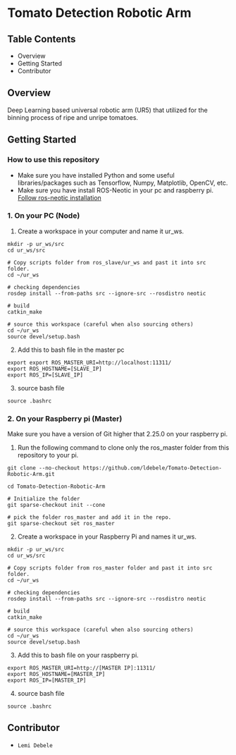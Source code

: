 # Tomato Detection Robotic Arm

## Table Contents
- Overview
- Getting Started
- Contributor
## Overview
Deep Learning based universal robotic arm (UR5) that utilized for the binning process of ripe and unripe tomatoes.

## Getting Started
### How to use this repository
- Make sure you have installed Python and some useful libraries/packages such as Tensorflow, Numpy, Matplotlib, OpenCV, etc.
- Make sure you have install ROS-Neotic in your pc and raspberry pi. [Follow ros-neotic installation](http://wiki.ros.org/noetic) 

### 1. On your PC (Node) 
1. Create a workspace in your computer and name it ur_ws.
```
mkdir -p ur_ws/src
cd ur_ws/src

# Copy scripts folder from ros_slave/ur_ws and past it into src folder.
cd ~/ur_ws

# checking dependencies
rosdep install --from-paths src --ignore-src --rosdistro neotic

# build 
catkin_make

# source this workspace (careful when also sourcing others)
cd ~/ur_ws
source devel/setup.bash
```

2. Add this to bash file in the master pc
```
export export ROS_MASTER_URI=http://localhost:11311/
export ROS_HOSTNAME=[SLAVE_IP]
export ROS_IP=[SLAVE_IP]
```
3. source bash file
```
source .bashrc
```
### 2. On your Raspberry pi (Master)
Make sure you have a version of Git higher that 2.25.0 on your raspberry pi.
1. Run the following command to clone only the ros_master folder from this repository to your pi.
```
git clone --no-checkout https://github.com/ldebele/Tomato-Detection-Robotic-Arm.git

cd Tomato-Detection-Robotic-Arm

# Initialize the folder
git sparse-checkout init --cone

# pick the folder ros_master and add it in the repo.
git sparse-checkout set ros_master
``` 

2. Create a workspace in your Raspberry Pi and names it ur_ws.
```
mkdir -p ur_ws/src
cd ur_ws/src

# Copy scripts folder from ros_master folder and past it into src folder.
cd ~/ur_ws

# checking dependencies
rosdep install --from-paths src --ignore-src --rosdistro neotic

# build 
catkin_make

# source this workspace (careful when also sourcing others)
cd ~/ur_ws
source devel/setup.bash
```

3. Add this to bash file on your raspberry pi.
```
export ROS_MASTER_URI=http://[MASTER IP]:11311/
export ROS_HOSTNAME=[MASTER_IP]
export ROS_IP=[MASTER_IP]
```
4. source bash file
```
source .bashrc
```
## Contributor
- `Lemi Debele`